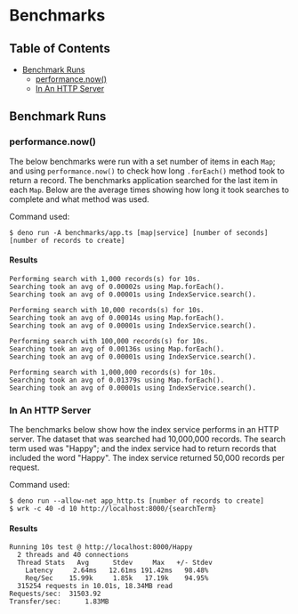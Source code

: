 # Benchmarks

## Table of Contents

- [Benchmark Runs](#benchmark-runs)
  - [performance.now()](#performancenow)
  - [In An HTTP Server](#in-an-http-server)

## Benchmark Runs

### performance.now()

The below benchmarks were run with a set number of items in each `Map`; and
using `performance.now()` to check how long `.forEach()` method took to return a
record. The benchmarks application searched for the last item in each `Map`.
Below are the average times showing how long it took searches to complete and
what method was used.

Command used:

```
$ deno run -A benchmarks/app.ts [map|service] [number of seconds] [number of records to create]
```

#### Results

```
Performing search with 1,000 records(s) for 10s.
Searching took an avg of 0.00002s using Map.forEach().
Searching took an avg of 0.00001s using IndexService.search().

Performing search with 10,000 records(s) for 10s.
Searching took an avg of 0.00014s using Map.forEach().
Searching took an avg of 0.00001s using IndexService.search().

Performing search with 100,000 records(s) for 10s.
Searching took an avg of 0.00136s using Map.forEach().
Searching took an avg of 0.00001s using IndexService.search().

Performing search with 1,000,000 records(s) for 10s.
Searching took an avg of 0.01379s using Map.forEach().
Searching took an avg of 0.00001s using IndexService.search().
```

### In An HTTP Server

The benchmarks below show how the index service performs in an HTTP server. The
dataset that was searched had 10,000,000 records. The search term used was
"Happy"; and the index service had to return records that included the word
"Happy". The index service returned 50,000 records per request.

Command used:

```
$ deno run --allow-net app_http.ts [number of records to create]
$ wrk -c 40 -d 10 http://localhost:8000/{searchTerm}
```

#### Results

```
Running 10s test @ http://localhost:8000/Happy
  2 threads and 40 connections
  Thread Stats   Avg      Stdev     Max   +/- Stdev
    Latency     2.64ms   12.61ms 191.42ms   98.48%
    Req/Sec    15.99k     1.85k   17.19k    94.95%
  315254 requests in 10.01s, 18.34MB read
Requests/sec:  31503.92
Transfer/sec:      1.83MB
```
